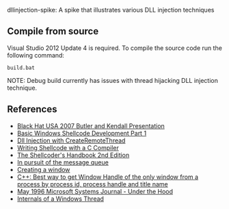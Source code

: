 dllinjection-spike: A spike that illustrates various DLL injection techniques

## Compile from source

Visual Studio 2012 Update 4 is required. To compile the source code run the following command:

```
build.bat
```

NOTE: Debug build currently has issues with thread hijacking DLL injection technique.

## References

* [Black Hat USA 2007 Butler and Kendall Presentation](https://www.blackhat.com/presentations/bh-usa-07/Butler_and_Kendall/Presentation/bh-usa-07-butler_and_kendall.pdf)
* [Basic Windows Shellcode Development Part 1](http://www.kdsbest.com/?p=171)
* [Dll Injection with CreateRemoteThread](http://stackoverflow.com/questions/22750112/dll-injection-with-createremotethread)
* [Writing Shellcode with a C Compiler](https://nickharbour.wordpress.com/2010/07/01/writing-shellcode-with-a-c-compiler/)
* [The Shellcoder's Handbook 2nd Edition](https://murdercube.com/files/Computers/Computer%20Security/Wiley.The.Shellcoders.Handbook.2nd.Edition.Aug.2007.pdf)
* [In pursuit of the message queue](http://blogs.msdn.com/b/oldnewthing/archive/2006/02/21/536055.aspx)
* [Creating a window](https://msdn.microsoft.com/en-us/library/windows/desktop/ff381397.aspx)
* [C++: Best way to get Window Handle of the only window from a process by process id, process handle and title name](http://stackoverflow.com/questions/20162359/c-best-way-to-get-window-handle-of-the-only-window-from-a-process-by-process)
* [May 1996 Microsoft Systems Journal - Under the Hood](https://www.microsoft.com/msj/archive/S2CE.aspx)
* [Internals of a Windows Thread](http://www.codeproject.com/Articles/662735/Internals-of-Windows-Thread)
